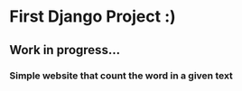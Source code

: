 # First Django Project :)

## Work in progress...

### Simple website that count the word in a given text
